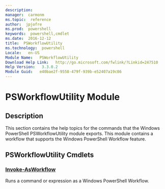 ```yaml
---
description:  
manager:  carmonm
ms.topic:  reference
author:  jpjofre
ms.prod:  powershell
keywords:  powershell,cmdlet
ms.date:  2016-12-12
title:  PSWorkflowUtility
ms.technology:  powershell
Locale:   en-US
Module Name:   PSWorkflowUtility
Download Help Link:   http://go.microsoft.com/fwlink/?Linkid=247510
Help Version:   3.3.0.2
Module Guid:   e40bae2f-9558-479f-939b-e52407a19c86
---
```



# PSWorkflowUtility Module
## Description
This section contains the help topics for the commands that the Windows PowerShell PSWorkflowUtility module exports. This module contains a workflow that supports the Windows PowerShell Workflow feature.

## PSWorkflowUtility Cmdlets
### [Invoke-AsWorkflow](Invoke-AsWorkflow.md)
Runs a command or expression as a Windows PowerShell Workflow.

